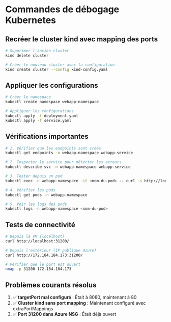 # Commandes de débogage Kubernetes

## Recréer le cluster kind avec mapping des ports
```bash
# Supprimer l'ancien cluster
kind delete cluster

# Créer le nouveau cluster avec la configuration
kind create cluster --config kind-config.yaml
```

## Appliquer les configurations
```bash
# Créer le namespace
kubectl create namespace webapp-namespace

# Appliquer les configurations
kubectl apply -f deployment.yaml
kubectl apply -f service.yaml
```

## Vérifications importantes
```bash
# 1. Vérifier que les endpoints sont créés
kubectl get endpoints -n webapp-namespace webapp-service

# 2. Inspecter le service pour détecter les erreurs
kubectl describe svc -n webapp-namespace webapp-service

# 3. Tester depuis un pod
kubectl exec -n webapp-namespace -it <nom-du-pod> -- curl -s http://localhost:80

# 4. Vérifier les pods
kubectl get pods -n webapp-namespace

# 5. Voir les logs des pods
kubectl logs -n webapp-namespace <nom-du-pod>
```

## Tests de connectivité
```bash
# Depuis la VM (localhost)
curl http://localhost:31200/

# Depuis l'extérieur (IP publique Azure)
curl http://172.184.184.173:31200/

# Vérifier que le port est ouvert
nmap -p 31200 172.184.184.173
```

## Problèmes courants résolus
1. ✅ **targetPort mal configuré** : Était à 8080, maintenant à 80
2. ✅ **Cluster kind sans port mapping** : Maintenant configuré avec extraPortMappings
3. ✅ **Port 31200 dans Azure NSG** : Était déjà ouvert